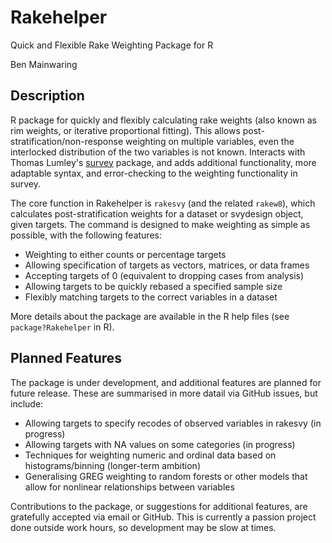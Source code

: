 # Rakehelper
Quick and Flexible Rake Weighting Package for R

Ben Mainwaring

## Description
R package for quickly and flexibly calculating rake weights (also known as rim weights, 
or iterative proportional fitting). This allows post-stratification/non-response
weighting on multiple variables, even the interlocked distribution of the two
variables is not known. Interacts with Thomas Lumley's [survey](http://r-survey.r-forge.r-project.org/survey/) package, 
and adds additional functionality, more adaptable syntax, and error-checking
to the weighting functionality in survey.

The core function in Rakehelper is `rakesvy` (and the related `rakew8`), which calculates post-stratification weights for a dataset or svydesign object, given targets. The command is designed to make weighting as simple as possible, with the following features:
- Weighting to either counts or percentage targets
- Allowing specification of targets as vectors, matrices, or data frames
- Accepting targets of 0 (equivalent to dropping cases from analysis)
- Allowing targets to be quickly rebased a specified sample size
- Flexibly matching targets to the correct variables in a dataset

More details about the package are available in the R help files (see `package?Rakehelper` in R).

## Planned Features
The package is under development, and additional features are planned for future release. These are summarised in more datail via GitHub issues, but include:
- Allowing targets to specify recodes of observed variables in rakesvy (in progress)
- Allowing targets with NA values on some categories (in progress)
- Techniques for weighting numeric and ordinal data based on histograms/binning (longer-term ambition)
- Generalising GREG weighting to random forests or other models that allow for nonlinear relationships between variables


Contributions to the package, or suggestions for additional features, are gratefully accepted via email or GitHub. This is currently a passion project done outside work hours, so development may be slow at times.




